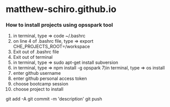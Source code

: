 # matthew-schiro.github.io

### How to install projects using opsspark tool
1) in terminal, type => code ~/.bashrc
2) on line 4 of .bashrc file, type => export CHE_PROJECTS_ROOT=/workspace
3) Exit out of .bashrc file
4) Exit out of terminal
5) in terminal, type => sudo apt-get install subversion
6) in terminal, type => npm install -g opspark
7)in terminal, type => os install
8) enter github username
9) enter github personal access token
10) choose bootcamp session
11) choose project to install

git add -A
git commit -m 'description'
git push
